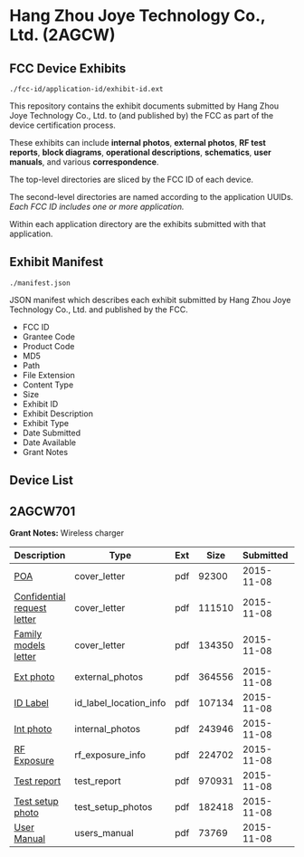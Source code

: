 # Hang Zhou Joye Technology Co., Ltd. (2AGCW)
## FCC Device Exhibits

```
./fcc-id/application-id/exhibit-id.ext
```

This repository contains the exhibit documents submitted by Hang Zhou Joye Technology Co., Ltd. to (and published by) the FCC as part of the device certification process.

These exhibits can include **internal photos**, **external photos**, **RF test reports**, **block diagrams**, **operational descriptions**, **schematics**, **user manuals**, and various **correspondence**.

The top-level directories are sliced by the FCC ID of each device.

The second-level directories are named according to the application UUIDs. *Each FCC ID includes one or more application.*

Within each application directory are the exhibits submitted with that application. 

## Exhibit Manifest

```
./manifest.json
```

JSON manifest which describes each exhibit submitted by Hang Zhou Joye Technology Co., Ltd. and published by the FCC.

- FCC ID
- Grantee Code
- Product Code
- MD5
- Path
- File Extension
- Content Type
- Size
- Exhibit ID
- Exhibit Description
- Exhibit Type
- Date Submitted
- Date Available
- Grant Notes

## Device List
## 2AGCW701
**Grant Notes:** Wireless charger

| Description | Type | Ext | Size | Submitted | Available |
| ----------- | ---- | --- | ---- | --------- | --------- |
| [POA](2AGCW701/9efa2d3d477f81943e28fc158ae36dc6/2806419.pdf) | cover_letter | pdf | 92300 | 2015-11-08 | 2015-11-09 |
| [Confidential request letter](2AGCW701/9efa2d3d477f81943e28fc158ae36dc6/2806420.pdf) | cover_letter | pdf | 111510 | 2015-11-08 | 2015-11-09 |
| [Family models letter](2AGCW701/9efa2d3d477f81943e28fc158ae36dc6/2806421.pdf) | cover_letter | pdf | 134350 | 2015-11-08 | 2015-11-09 |
| [Ext photo](2AGCW701/9efa2d3d477f81943e28fc158ae36dc6/2806426.pdf) | external_photos | pdf | 364556 | 2015-11-08 | 2015-11-09 |
| [ID Label](2AGCW701/9efa2d3d477f81943e28fc158ae36dc6/2806428.pdf) | id_label_location_info | pdf | 107134 | 2015-11-08 | 2015-11-09 |
| [Int photo](2AGCW701/9efa2d3d477f81943e28fc158ae36dc6/2806427.pdf) | internal_photos | pdf | 243946 | 2015-11-08 | 2015-11-09 |
| [RF Exposure](2AGCW701/9efa2d3d477f81943e28fc158ae36dc6/2806423.pdf) | rf_exposure_info | pdf | 224702 | 2015-11-08 | 2015-11-09 |
| [Test report](2AGCW701/9efa2d3d477f81943e28fc158ae36dc6/2806424.pdf) | test_report | pdf | 970931 | 2015-11-08 | 2015-11-09 |
| [Test setup photo](2AGCW701/9efa2d3d477f81943e28fc158ae36dc6/2806425.pdf) | test_setup_photos | pdf | 182418 | 2015-11-08 | 2015-11-09 |
| [User Manual](2AGCW701/9efa2d3d477f81943e28fc158ae36dc6/2806429.pdf) | users_manual | pdf | 73769 | 2015-11-08 | 2015-11-09 |
